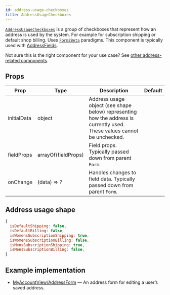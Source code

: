 ```yaml
---
id: address-usage-checkboxes
title: AddressUsageCheckboxes
---
```


[`AddressUsageCheckboxes`](/src/components/Addresses/AddressUsageCheckboxes/index.js) is a group of checkboxes that represent how an address is used by the system. For example for subscription shipping or default shop billing. Uses [`Form2Beta`](components/form.md) paradigms. This component is typically used with [AddressFields](components/address-fields.md).

Not sure this is the right component for your use case? See [other address-related components](guides/addresses.md).

## Props

Prop|Type|Description|Default
---|---|---|---
initialData|object|Address usage object (see shape below) representing how the address is currently used. These values cannot be unchecked.|
fieldProps|arrayOf(fieldProps)|Field props. Typically passed down from parent `Form`.|
onChange|(data) => ?|Handles changes to field data. Typically passed down from parent `Form`.|

## Address usage shape

```jsx
{
  isDefaultShipping: false,
  isDefaultBilling: false,
  isWomensSubscriptionShipping: true,
  isWomensSubscriptionBilling: false,
  isMensSubscriptionShipping: true,
  isMensSubscriptionBilling: false,
}
```

## Example implementation

- [MyAccountView/AddressForm](/src/views/account/MyAccountView/AddressDetails/AddressForm/index.js) — An address form for editing a user’s saved address.
